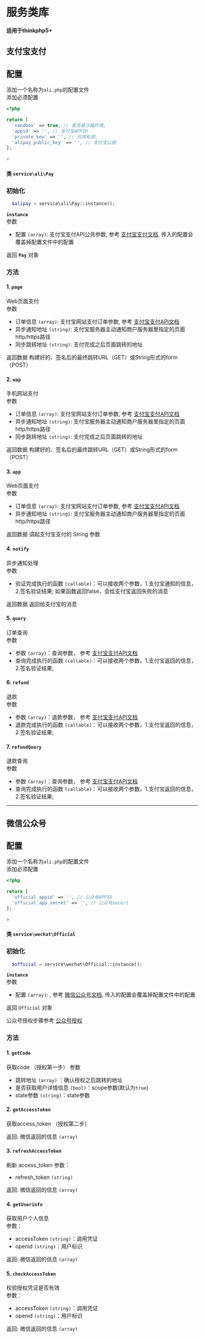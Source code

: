 # 服务类库

**适用于thinkphp5+**

## 支付宝支付

## 配置
添加一个名称为`ali.php`的配置文件  
添加必须配置
```php
<?php

return [
  'sandbox' => true, // 是否是沙箱环境,
  'appid' => '', // 支付宝APPID
  'private_key' => '', // 应用私钥,
  'alipay_public_key' => '', // 支付宝公钥 
];

>
```

#### 类 **`service\ali\Pay`**

### 初始化
```php
  $alipay = service\ali\Pay::instance();
```

**`instance`**  
参数  
* 配置 `(array)`: 支付宝支付API公共参数, 参考 [支付宝支付文档](https://opendocs.alipay.com/apis/api_1/alipay.trade.pay#%E5%85%AC%E5%85%B1%E8%AF%B7%E6%B1%82%E5%8F%82%E6%95%B0), 传入的配置会覆盖掉配置文件中的配置  

返回 **`Pay`** 对象  

### 方法
#### 1. `page`
Web页面支付  
参数  
* 订单信息 `(array)`: 支付宝网站支付订单参数, 参考 [支付宝支付API文档](https://opendocs.alipay.com/apis/api_1/alipay.trade.page.pay#%E8%AF%B7%E6%B1%82%E5%8F%82%E6%95%B0)
* 异步通知地址 `(string)`: 	支付宝服务器主动通知商户服务器里指定的页面http/https路径
* 同步跳转地址 `(string)`: 支付完成之后页面跳转的地址  

返回数据  构建好的、签名后的最终跳转URL（GET）或String形式的form （POST）

#### 2. `wap`
手机网站支付  
参数  
* 订单信息 `(array)`: 支付宝网站支付订单参数, 参考 [支付宝支付API文档](https://opendocs.alipay.com/apis/api_1/alipay.trade.wap.pay#%E8%AF%B7%E6%B1%82%E5%8F%82%E6%95%B0)
* 异步通知地址 `(string)`: 	支付宝服务器主动通知商户服务器里指定的页面http/https路径
* 同步跳转地址 `(string)`: 支付完成之后页面跳转的地址  

返回数据  构建好的、签名后的最终跳转URL（GET）或String形式的form （POST）

#### 3. `app`
Web页面支付  
参数  
* 订单信息 `(array)`: 支付宝网站支付订单参数, 参考 [支付宝支付API文档](https://opendocs.alipay.com/apis/api_1/alipay.trade.app.pay#%E8%AF%B7%E6%B1%82%E5%8F%82%E6%95%B0)
* 异步通知地址 `(string)`: 	支付宝服务器主动通知商户服务器里指定的页面http/https路径

返回数据  调起支付宝支付的 String 参数

#### 4. `notify`
异步通知处理  
参数  
* 验证完成执行的函数 `(callable)`：可以接收两个参数，1.支付宝通知的信息，2.签名验证结果; 如果函数返回false，会给支付宝返回失败的消息

返回数据  返回给支付宝的消息

#### 5. `query`
订单查询  
参数  
* 参数 `(array)`：查询参数， 参考 [支付宝支付API文档](https://opendocs.alipay.com/apis/api_1/alipay.trade.query#%E8%AF%B7%E6%B1%82%E5%8F%82%E6%95%B0)
* 查询完成执行的函数 `(callable)`：可以接收两个参数，1.支付宝返回的信息，2.签名验证结果;

#### 6. `refund`
退款  
参数  
* 参数 `(array)`：退款参数， 参考 [支付宝支付API文档](https://opendocs.alipay.com/apis/api_1/alipay.trade.refund#%E8%AF%B7%E6%B1%82%E5%8F%82%E6%95%B0)
* 退款完成执行的函数 `(callable)`：可以接收两个参数，1.支付宝返回的信息，2.签名验证结果;

#### 7. `refundQuery`
退款查询  
参数  
* 参数 `(array)`：查询参数， 参考 [支付宝支付API文档](https://opendocs.alipay.com/apis/api_1/alipay.trade.fastpay.refund.query#%E8%AF%B7%E6%B1%82%E5%8F%82%E6%95%B0)
* 查询完成执行的函数 `(callable)`：可以接收两个参数，1.支付宝返回的信息，2.签名验证结果;

---

## 微信公众号

## 配置
添加一个名称为`ali.php`的配置文件  
添加必须配置
```php
<?php

return [
  'official_appid' => '', // 公众号APPID
  'official_app_secret' => '', // 公众号secert
];

>
```

#### 类 **`service\wechat\Official`**

### 初始化
```php
  $official = service\wechat\Official::instance();
```

**`instance`**  
参数  
* 配置 `(array)`: , 参考 [微信公众号文档](https://developers.weixin.qq.com/doc/offiaccount/Getting_Started/Overview.html), 传入的配置会覆盖掉配置文件中的配置  

返回 `Official` 对象

公众号授权步骤参考 [公众号授权](https://developers.weixin.qq.com/doc/offiaccount/OA_Web_Apps/Wechat_webpage_authorization.html)

### 方法

#### 1. `getCode`
获取code （授权第一步） 
参数
* 跳转地址 `(array)` ：确认授权之后跳转的地址
* 是否获取用户详情信息 `(bool)`：scope参数(默认为`true`)
* state参数 `(string)`：state参数

#### 2. `getAccessToken`
获取access_token （授权第二步） 

返回: 微信返回的信息 `(array)`

#### 3. `refreshAccessToken`
刷新 access_token 
参数：
* refresh_token `(string)`  

返回: 微信返回的信息 `(array)`

#### 4. `getUserinfo`
获取用户个人信息  
参数：
* accessToken `(string)`：调用凭证
* openid  `(string)`：用户标识  

返回: 微信返回的信息 `(array)`

#### 5. `checkAccessToken`
校验授权凭证是否有效  
参数：
* accessToken `(string)`：调用凭证
* openid  `(string)`：用户标识  

返回: 微信返回的信息 `(array)`